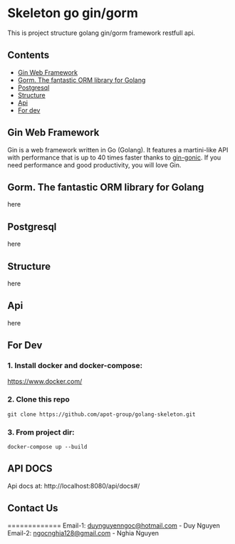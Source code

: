 # Skeleton go gin/gorm
This is project structure golang gin/gorm framework restfull api. 

## Contents
- [Gin Web Framework](#gin-web-framework)
- [Gorm. The fantastic ORM library for Golang](#gorm-the-fantastic-orm-library-for-golang)
- [Postgresql](#postgresql)
- [Structure](#structure)
- [Api](#api)
- [For dev](#for-dev)



## Gin Web Framework
Gin is a web framework written in Go (Golang). It features a martini-like API with performance that is up to 40 times faster thanks to [gin-gonic](https://github.com/gin-gonic). If you need performance and good productivity, you will love Gin.

## Gorm. The fantastic ORM library for Golang
here

## Postgresql
here

## Structure
here

## Api
here

## For Dev

### 1. Install docker and docker-compose:

https://www.docker.com/

### 2. Clone this repo
`git clone https://github.com/apot-group/golang-skeleton.git` 

### 3. From project dir:

`docker-compose up --build`

## API DOCS

Api docs at: http://localhost:8080/api/docs#/


## Contact Us
=============
Email-1: duynguyenngoc@hotmail.com - Duy Nguyen
Email-2: ngocnghia128@gmail.com - Nghia Nguyen